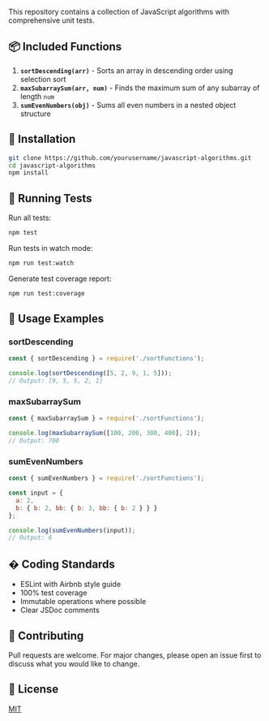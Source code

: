 This repository contains a collection of JavaScript algorithms with comprehensive unit tests.

## 📦 Included Functions

1. **`sortDescending(arr)`** - Sorts an array in descending order using selection sort
2. **`maxSubarraySum(arr, num)`** - Finds the maximum sum of any subarray of length `num`
3. **`sumEvenNumbers(obj)`** - Sums all even numbers in a nested object structure

## 🚀 Installation

```bash
git clone https://github.com/yourusername/javascript-algorithms.git
cd javascript-algorithms
npm install
```

## 🧪 Running Tests

Run all tests:
```bash
npm test
```

Run tests in watch mode:
```bash
npm run test:watch
```

Generate test coverage report:
```bash
npm run test:coverage
```

## 📝 Usage Examples

### sortDescending
```javascript
const { sortDescending } = require('./sortFunctions');

console.log(sortDescending([5, 2, 9, 1, 5])); 
// Output: [9, 5, 5, 2, 1]
```

### maxSubarraySum
```javascript
const { maxSubarraySum } = require('./sortFunctions');

console.log(maxSubarraySum([100, 200, 300, 400], 2));
// Output: 700
```

### sumEvenNumbers
```javascript
const { sumEvenNumbers } = require('./sortFunctions');

const input = {
  a: 2,
  b: { b: 2, bb: { b: 3, bb: { b: 2 } } }
};

console.log(sumEvenNumbers(input));
// Output: 6
```

## � Coding Standards

- ESLint with Airbnb style guide
- 100% test coverage
- Immutable operations where possible
- Clear JSDoc comments

## 🤝 Contributing

Pull requests are welcome. For major changes, please open an issue first to discuss what you would like to change.

## 📜 License

[MIT](https://choosealicense.com/licenses/mit/)